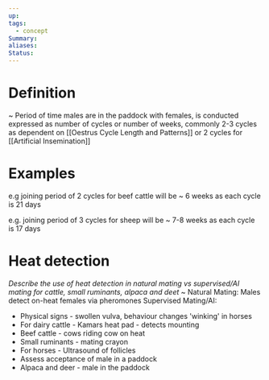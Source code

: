```yaml
---
up: 
tags:
  - concept
Summary: 
aliases: 
Status:
---
```

# Definition
~
Period of time males are in the paddock with females, is conducted expressed as number of cycles or number of weeks, commonly 2-3 cycles as dependent on [[Oestrus Cycle Length and Patterns]] or 2 cycles for [[Artificial Insemination]]
<!--SR:!2025-03-14,4,270-->

# Examples
e.g joining period of 2 cycles for beef cattle will be
~
6 weeks as each cycle is 21 days
<!--SR:!2025-03-14,4,272-->

e.g. joining period of 3 cycles for sheep will be
~
7-8 weeks as each cycle is 17 days
<!--SR:!2025-03-11,1,232-->

# Heat detection
*Describe the use of heat detection in natural mating vs supervised/AI mating for cattle, small ruminants, alpaca and deet*
~
Natural Mating: Males detect on-heat females via pheromones
Supervised Mating/AI:
- Physical signs - swollen vulva, behaviour changes 'winking' in horses
- For dairy cattle - Kamars heat pad - detects mounting
- Beef cattle - cows riding cow on heat
- Small ruminants - mating crayon
- For horses - Ultrasound of follicles
- Assess acceptance of male in a paddock
- Alpaca and deer - male in the paddock
<!--SR:!2025-03-13,3,252-->